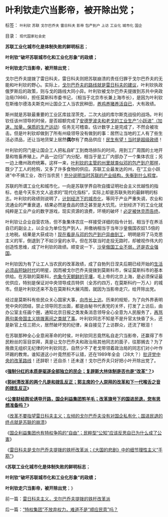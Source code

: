 # 叶利钦走穴当影帝，被开除出党；

标签： `叶利钦` `苏联` `戈尔巴乔夫` `雷日科夫` `影帝` `包产到户` `上访` `工业化` `城市化` `国企` 

目录： `现代国家社会史`

**苏联工业化城市化是体制失败的鲜明标志**；

**叶利钦“破坏苏联城市化和工业化形象”的政绩；**

**叶利钦走穴当影帝，被开除出党**；

戈尔巴乔夫提拨了雷日科夫，雷日科夫则把苏联崩溃的责任归罪于戈尔巴乔夫的无能和叶利钦的野心。实际上，[戈尔巴乔夫的路线就是雷日科夫的建议](../../../2012/5/16/改革不要“雷日科夫主义”.md)，叶利钦执政俄罗斯后的政策，则与戈的路线大同小异。叶利钦被戈尔巴乔夫提拨到苏共中央政治局(1986)，担任莫斯科市委书记，（相当于北京市长兼上海市长），是因为叶利钦在斯维尔德洛夫斯克州让国企工人当农民种田，[养鸡养猪养活自已](../../../2009/8/3/工业化后靠小弟养活的苏联老大哥.md)，大有政绩。

斯州就是苏联最重要的工业区库兹涅茨克，二次大战的库尔斯克战役的战场。叶利钦任该州领导的时侯，是否超额完成了[安德罗波夫和老戈的工业生产“小跃进”（加速，加量，保质的生产运动](../../../2012/5/12/戈尔巴乔夫改革失败和魏玛德国纳粹化的共同机理.md)）任务无可稽查。估计数字上是完成了，不然会被攻击。但是叶利钦却做到了所有州级领导没有做到的事：居然让当地的工人有了些生活必须品，还让当地货架上居然**偶尔**有了商品供应！[民生有望！当时是超级政绩](../../../2011/9/21/民富是测算民主的量化指标.md)！

叶利钦的窍门是让国企工人把私自旷工到商场排队的时间，用到工厂周围的土地开垦和牲畜养殖上。产品一边归厂内分配，相当于是工厂内部办了一个集体农庄；另一边上缴州政府统筹。这样一来，[叶利钦的主管的州里就类似邓的包产到户那样](../../../2010/1/12/中俄“私享化改革”与市场经济“咫尺天涯”.md)，既少了工人的抢购，又多了许多食物的供应。苏联工业最发达的州，在“工业小跃进”中不搞工业，改行当农民！[充分说明当时苏联的产业结构，失衡到什么程度](../../../2009/8/3/现代苏俄经济体的两个组成部分.md)。

苏联的所谓工业化和城市化，一向是苏联学界自吹自擂证明社会主义优越性的指标，也是今天东方文人追求的“现代化指标”，实际上却是苏联失败的最鲜明的标志。叶利钦的政绩则说明了，[计划经济下的城市化](../../../2009/10/28/计划经济的城市化只会适得其反.md)，等同于产业严重失调，农业和流通业的严重衰退，结果必然是食品的馈乏甚至是大饥荒。计划经济下的工业化就纯粹是工业产业的数字游戏，现实资源的浪费，环境的破坏！[必定被休克而告终](../../../2008/12/18/俄罗斯休克疗法可能被妖魔化了.md)。

叶利钦让企业自营农场，但不象集体农庄一样接受详细的指令计划，相当于在养活自已的副业上，以企业为单位包产到人，并缴纳相当于当年沙皇俄国农奴1.5倍的土地税。结果是大获成功！[现在看是与邓的包产到户异曲到工](../../../2009/1/2/印度的国家安全和自力更生.md)，明明是将了马克思主义的军，倒退到了不如沙皇的水平。但在苏联当时走投无路时，却被视作伟大的创造性思维，成了叶利钦的政绩。顺变说一下，[沙皇俄国工业不弱，还是农业强国](http://darthvad.blog.sohu.com/174672253.html)。

叶利钦因为有了让工人当农民的改革政绩，成了自勃列日涅夫后期已经开始的[生活必须品短缺时代](../../../2009/8/4/计划经济的工业化为什么不能解决民以食为天.md)的明星，因而被戈尔巴乔夫提拨到莫斯科市，保证莫斯科市的基本供给。在苏联的莫斯科，[也象今天朝鲜的平壤](../../../2009/6/3/朝鲜是个天堂，衣食住行减肥死都免费.md)，毛上帝的北京上海，是必须保证最优供应，特别是保证对中央领导成员特供（全苏约四万，在莫斯科约一万人）的城市。但是叶利钦还来不及在莫斯科大展鸿图，就因为当影帝走穴，给开除出党。

经过是莫斯科有些民众关心国家大事，[向市长上访](../../../2009/6/6/上访，精神病院，人权和人道主义.md)。历来的规矩，为了向外界表明党中央的团结，禁止领导同志出面，都是由秘书代表党的关怀，打发了上访后，由办公室主任画个圈，通知北京日报之类发条消息领导全心全意为人民服务了，[再骂两句美帝国主义挑拨离间之类就了事](../../../2009/9/30/中国是一个大国！.md)。叶利钦同志不知是不是升官太快昏了头，还是新官上任三把火，居然破坏党的纪律，亲自接见了上访群众，还流了眼泪！

在苏联那种全心全意闹革命的时侯，叶利钦同志竟然私自走穴当影帝，还赢得了市民粉丝的盲目崇拜，真是让戈尔巴乔夫和政治局其他同志的面子，往那搁去？为了挽救无组织无纪律的叶利钦同志，自然少不了老戈带领着政治局的同志们对小叶作环踢的教育。谁知道这小叶竟然拒不认错，还在1989年全会（28大？）[批评党中央的改革路线](../../../2012/5/14/郭主席新政的两个凡是和拨乱反正.md)！还辞职！还自杀！还未遂！戈尔巴乔夫只好把小叶开除出党了。

《[**强制分红的本质是驱逐全部独立的民企；复辟斯大林体制是否也是“改革”？**](../../../2012/5/15/强制分红的含意是驱逐独立的民企.md)》

《[**郭树清改革的两个凡是和拨乱反正；郭主席的个人崇拜的改革和下一代喉舌之音的拨乱反正**](../../../2012/5/14/郭主席新政的两个凡是和拨乱反正.md)》

《[**公害财经舆论诱导开路，国企利益集团剪羊毛；改革旗号下的国进民退，您有思想准备吗？**](../../../2012/5/15/万一出现改革旗号下的国进民退，您有思想准备吗？.md)》

《[改革不要指望雷日科夫主义；左倾的戈尔巴乔夫没有对国企私有化；国进民退的终点就是苏联的崩溃](../../../2012/5/16/改革不要“雷日科夫主义”.md)》

《[国企利益集团也有特权争鸣的“自由”；民粹型“公知”应该反思自已为什么成了公害](../../../2012/5/18/“如何改革”永远等价于“是否改革”；.md)》

《[雷日科夫是戈尔巴乔夫提拨的铁杆改革派；《大国的悲剧》中的细节理性主义“手筋”](../../../2012/5/18/雷日科夫主义，戈尔巴乔夫提拨的铁杆改革派.md)》

《**苏联工业化城市化是体制失败的鲜明标志**；

**叶利钦“破坏苏联城市化和工业化形象”的政绩；**

**叶利钦走穴当影帝，被开除出党**；》



前一篇：[雷日科夫主义，戈尔巴乔夫提拨的铁杆改革派](../../../2012/5/18/雷日科夫主义，戈尔巴乔夫提拨的铁杆改革派.md)

后一篇：[“特权集团”不放弃权力，难道不是“顺应民意”吗？](../../../2012/5/18/“特权集团”不放弃权力，难道不是“顺应民意”吗？.md)